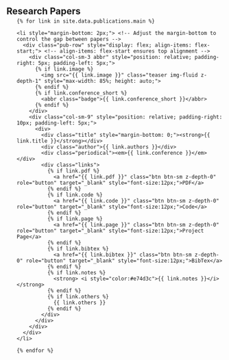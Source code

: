 <h2 id="research-papers" style="margin: 2px 0px -10px;">Research Papers</h2>

<div class="publications">
  <ol class="bibliography">

    {% for link in site.data.publications.main %}

    <li style="margin-bottom: 2px;"> <!-- Adjust the margin-bottom to control the gap between papers -->
      <div class="pub-row" style="display: flex; align-items: flex-start;"> <!-- align-items: flex-start ensures top alignment -->
        <div class="col-sm-3 abbr" style="position: relative; padding-right: 5px; padding-left: 5px;">
          {% if link.image %} 
            <img src="{{ link.image }}" class="teaser img-fluid z-depth-1" style="max-width: 85%; height: auto;">
          {% endif %}
          {% if link.conference_short %} 
            <abbr class="badge">{{ link.conference_short }}</abbr>
          {% endif %}
        </div>
        <div class="col-sm-9" style="position: relative; padding-right: 10px; padding-left: 5px;">
          <div>
            <div class="title" style="margin-bottom: 0;"><strong>{{ link.title }}</strong></div>
            <div class="author">{{ link.authors }}</div>
            <div class="periodical"><em>{{ link.conference }}</em></div>
            <div class="links">
              {% if link.pdf %} 
                <a href="{{ link.pdf }}" class="btn btn-sm z-depth-0" role="button" target="_blank" style="font-size:12px;">PDF</a>
              {% endif %}
              {% if link.code %} 
                <a href="{{ link.code }}" class="btn btn-sm z-depth-0" role="button" target="_blank" style="font-size:12px;">Code</a>
              {% endif %}
              {% if link.page %} 
                <a href="{{ link.page }}" class="btn btn-sm z-depth-0" role="button" target="_blank" style="font-size:12px;">Project Page</a>
              {% endif %}
              {% if link.bibtex %} 
                <a href="{{ link.bibtex }}" class="btn btn-sm z-depth-0" role="button" target="_blank" style="font-size:12px;">BibTex</a>
              {% endif %}
              {% if link.notes %} 
                <strong> <i style="color:#e74d3c">{{ link.notes }}</i></strong>
              {% endif %}
              {% if link.others %} 
                {{ link.others }}
              {% endif %}
            </div>
          </div>
        </div>
      </div>
    </li>

    {% endfor %}

  </ol>
</div>
